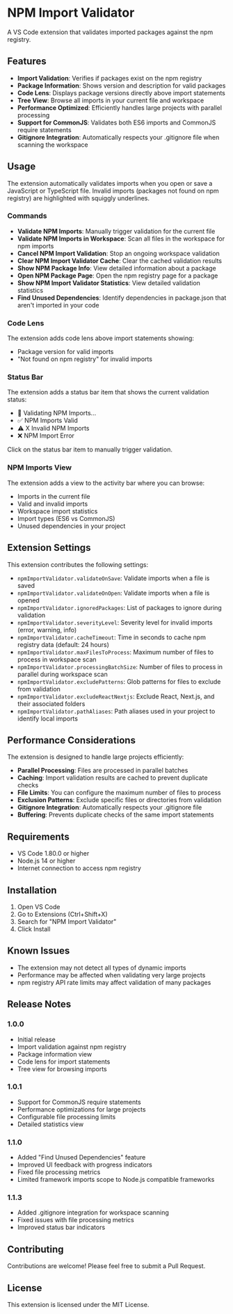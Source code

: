 # NPM Import Validator

A VS Code extension that validates imported packages against the npm registry.

## Features

- **Import Validation**: Verifies if packages exist on the npm registry
- **Package Information**: Shows version and description for valid packages
- **Code Lens**: Displays package versions directly above import statements
- **Tree View**: Browse all imports in your current file and workspace
- **Performance Optimized**: Efficiently handles large projects with parallel processing
- **Support for CommonJS**: Validates both ES6 imports and CommonJS require statements
- **Gitignore Integration**: Automatically respects your .gitignore file when scanning the workspace

## Usage

The extension automatically validates imports when you open or save a JavaScript or TypeScript file. Invalid imports (packages not found on npm registry) are highlighted with squiggly underlines.

### Commands

- **Validate NPM Imports**: Manually trigger validation for the current file
- **Validate NPM Imports in Workspace**: Scan all files in the workspace for npm imports
- **Cancel NPM Import Validation**: Stop an ongoing workspace validation
- **Clear NPM Import Validator Cache**: Clear the cached validation results
- **Show NPM Package Info**: View detailed information about a package
- **Open NPM Package Page**: Open the npm registry page for a package
- **Show NPM Import Validator Statistics**: View detailed validation statistics
- **Find Unused Dependencies**: Identify dependencies in package.json that aren't imported in your code

### Code Lens

The extension adds code lens above import statements showing:

- Package version for valid imports
- "Not found on npm registry" for invalid imports

### Status Bar

The extension adds a status bar item that shows the current validation status:

- 🔄 Validating NPM Imports...
- ✅ NPM Imports Valid
- ⚠️ X Invalid NPM Imports
- ❌ NPM Import Error

Click on the status bar item to manually trigger validation.

### NPM Imports View

The extension adds a view to the activity bar where you can browse:

- Imports in the current file
- Valid and invalid imports
- Workspace import statistics
- Import types (ES6 vs CommonJS)
- Unused dependencies in your project

## Extension Settings

This extension contributes the following settings:

- `npmImportValidator.validateOnSave`: Validate imports when a file is saved
- `npmImportValidator.validateOnOpen`: Validate imports when a file is opened
- `npmImportValidator.ignoredPackages`: List of packages to ignore during validation
- `npmImportValidator.severityLevel`: Severity level for invalid imports (error, warning, info)
- `npmImportValidator.cacheTimeout`: Time in seconds to cache npm registry data (default: 24 hours)
- `npmImportValidator.maxFilesToProcess`: Maximum number of files to process in workspace scan
- `npmImportValidator.processingBatchSize`: Number of files to process in parallel during workspace scan
- `npmImportValidator.excludePatterns`: Glob patterns for files to exclude from validation
- `npmImportValidator.excludeReactNextjs`: Exclude React, Next.js, and their associated folders
- `npmImportValidator.pathAliases`: Path aliases used in your project to identify local imports

## Performance Considerations

The extension is designed to handle large projects efficiently:

- **Parallel Processing**: Files are processed in parallel batches
- **Caching**: Import validation results are cached to prevent duplicate checks
- **File Limits**: You can configure the maximum number of files to process
- **Exclusion Patterns**: Exclude specific files or directories from validation
- **Gitignore Integration**: Automatically respects your .gitignore file
- **Buffering**: Prevents duplicate checks of the same import statements

## Requirements

- VS Code 1.80.0 or higher
- Node.js 14 or higher
- Internet connection to access npm registry

## Installation

1. Open VS Code
2. Go to Extensions (Ctrl+Shift+X)
3. Search for "NPM Import Validator"
4. Click Install

## Known Issues

- The extension may not detect all types of dynamic imports
- Performance may be affected when validating very large projects
- npm registry API rate limits may affect validation of many packages

## Release Notes

### 1.0.0

- Initial release
- Import validation against npm registry
- Package information view
- Code lens for import statements
- Tree view for browsing imports

### 1.0.1

- Support for CommonJS require statements
- Performance optimizations for large projects
- Configurable file processing limits
- Detailed statistics view

### 1.1.0

- Added "Find Unused Dependencies" feature
- Improved UI feedback with progress indicators
- Fixed file processing metrics
- Limited framework imports scope to Node.js compatible frameworks

### 1.1.3

- Added .gitignore integration for workspace scanning
- Fixed issues with file processing metrics
- Improved status bar indicators

## Contributing

Contributions are welcome! Please feel free to submit a Pull Request.

## License

This extension is licensed under the MIT License.
